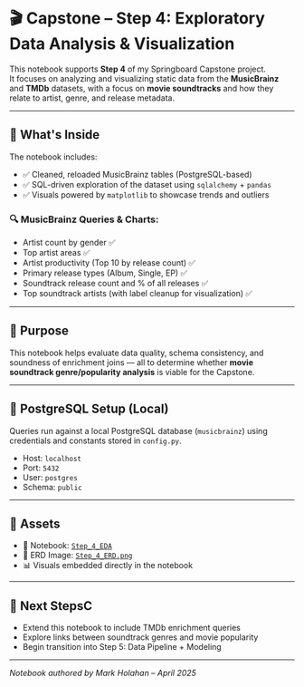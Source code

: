 # 🎬 Capstone – Step 4: Exploratory Data Analysis & Visualization

This notebook supports **Step 4** of my Springboard Capstone project.  
It focuses on analyzing and visualizing static data from the **MusicBrainz** and **TMDb** datasets, with a focus on **movie soundtracks** and how they relate to artist, genre, and release metadata.

---

## 📘 What's Inside

The notebook includes:

- ✅ Cleaned, reloaded MusicBrainz tables (PostgreSQL-based)
- ✅ SQL-driven exploration of the dataset using `sqlalchemy` + `pandas`
- ✅ Visuals powered by `matplotlib` to showcase trends and outliers

### 🔍 MusicBrainz Queries & Charts:
- Artist count by gender ✅
- Top artist areas ✅
- Artist productivity (Top 10 by release count) ✅
- Primary release types (Album, Single, EP) ✅
- Soundtrack release count and % of all releases ✅
- Top soundtrack artists (with label cleanup for visualization) ✅

---

## 🧠 Purpose

This notebook helps evaluate data quality, schema consistency, and soundness of enrichment joins — all to determine whether **movie soundtrack genre/popularity analysis** is viable for the Capstone.

---

## 🔌 PostgreSQL Setup (Local)

Queries run against a local PostgreSQL database (`musicbrainz`) using credentials and constants stored in `config.py`.

- Host: `localhost`
- Port: `5432`
- User: `postgres`
- Schema: `public`

---

## 📎 Assets

- 📓 Notebook: [`Step_4_EDA`](./Step_4_EDA.ipynb)
- 🧭 ERD Image: [`Step_4_ERD.png`](./Step_4_ERD.png)
- 📊 Visuals embedded directly in the notebook

---

## 🔁 Next StepsC

- Extend this notebook to include TMDb enrichment queries
- Explore links between soundtrack genres and movie popularity
- Begin transition into Step 5: Data Pipeline + Modeling

---

*Notebook authored by Mark Holahan – April 2025*  

